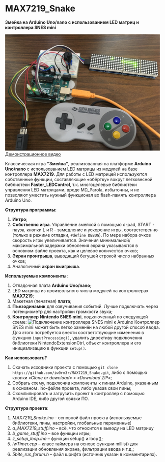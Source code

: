# MAX7219_Snake
**Змейка на Arduino Uno/nano с использованием LED матриц и контроллера SNES mini**

![MAX7219_Snake](https://github.com/iw0rm3r/MAX7219_Snake/raw/master/photo.jpg)
[Демонстрационное видео](https://youtu.be/-j2KcqIpfdY)

Классическая игра **"Змейка"**, реализованная на платформе **Arduino Uno/nano** с использованием LED матрицы из модулей на базе контроллера **MAX7219**. Для работы с LED матрицей используются собственные функции, составляющие «обёртку» вокруг легковесной библиотеки **Faster_LEDControl**, т.к. многоцелевые библиотеки управления LED матрицами, вроде MD_Parola, избыточны, и не позволяют уместить нужный функционал во flash-память контроллера Arduino Uno.

**Структура программы:**
1.	**Интро**;
2.	**Собственно игра**. Управление змейкой с помощью d-pad, START - пауза, кнопки L и R - замедление и ускорение игры, соответственно (только в режиме отладки, `#define DEBUG`). По мере набора очков скорость игры увеличивается. Значения минимальной/максимальной задержки обноления экрана указываются в основном файле проекта, как и целевое количество очков;
3.	**Экран проигрыша**, выводящий бегушей строкой число набранных очков;
4.	Аналогичный **экран выигрыша**.

**Используемые компоненты:**
1.	Отладочная плата **Arduino Uno/nano**;
2.	LED матрица из произвольного числа модулей на контроллерах **MAX7219**;
3.	Макетная (печатная) **плата**;
4.	**Пъезодинамик** для озвучивания событий. Лучше подключать через потенциометр для настройки громкости звука;
9.	**Контроллер Nintendo SNES mini**, подключенный по следующей схеме:
![Подключение контроллера SNES mini к Arduino](https://cdn.instructables.com/ORIG/F0N/RJQ3/IH90O28H/F0NRJQ3IH90O28H.jpg)
Контроллер SNES mini может быть легко заменён на любой другой способ ввода. Для этого потребуется внести соответствующие изменения в функцию `inputProcessing()`, удалить директиву подключения библиотеки NintendoExtensionCtrl, объект контроллера и его инициализацию в функции `setup()`.

**Как использовать?**
1.	Скачать исходники проекта с помощью `git clone https://github.com/iw0rm3r/MAX7219_Snake.git`, либо с помощью кнопки *«Clone or download»* > *«Download ZIP»*;
2.	Собрать схему, подключив компоненты к пинам Arduino, указанным в основном .ino-файле проекта, либо указав свои пины;
3.	Скомпилировать и загрузить проект в контроллер с помощью Arduino IDE, либо другой связки ПО.

**Структура проекта:**
1.	*MAX7219_Snake.ino* – основной файл проекта (используемые библиотеки, пины, настройки, глобальные переменные)
2.	*a_MAX7219_stuff.ino* – всё, что относится к выводу на LED матрицу
3.	*b_game_stuff.ino* – все функции игры;
4.	*z_setup_loop.ino* – функции setup() и loop();
5.	*iwTimer.cpp* – класс таймера на основе функции millis() для реализации обновления экрана, фильтрации ввода и т.д.;
6.	*5bite_rus_forum.h* – файл шрифта (источник указан в комментариях).